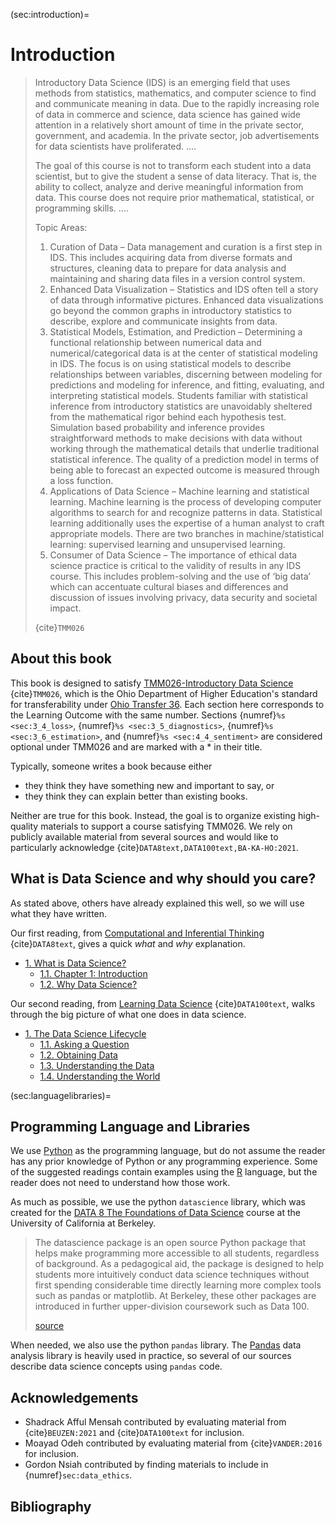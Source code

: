 (sec:introduction)=
# Introduction

> Introductory Data Science (IDS) is an emerging field that uses methods from statistics, mathematics, and computer science to find and communicate meaning in data. Due to the rapidly increasing role of data in commerce and science, data science has gained wide attention in a relatively short amount of time in the private sector, government, and academia. In the private sector, job advertisements for data scientists have proliferated. 
> ....
>
> The goal of this course is not to transform each student into a data scientist, but to give the student a sense of data literacy. That is, the ability to collect, analyze and derive meaningful information from data. This course does not require prior mathematical, statistical, or programming skills. 
>....
>
> Topic Areas:
> 1. Curation of Data – Data management and curation is a first step in IDS. This includes acquiring data from diverse formats and structures, cleaning data to prepare for data analysis and maintaining and sharing data files in a version control system.
> 2. Enhanced Data Visualization – Statistics and IDS often tell a story of data through informative pictures. Enhanced data visualizations go beyond the common graphs in introductory statistics to describe, explore and communicate insights from data.
> 3. Statistical Models, Estimation, and Prediction – Determining a functional relationship between numerical data and numerical/categorical data is at the center of statistical modeling in IDS. The focus is on using statistical models to describe relationships between variables, discerning between modeling for predictions and modeling for inference, and fitting, evaluating, and interpreting statistical models. Students familiar with statistical inference from introductory statistics are unavoidably sheltered from the mathematical rigor behind each hypothesis test. Simulation based probability and inference provides straightforward methods to make decisions with data without working through the mathematical details that underlie traditional statistical inference. The quality of a prediction model in terms of being able to forecast an expected outcome is measured through a loss function.
> 4. Applications of Data Science – Machine learning and statistical learning. Machine learning is the process of developing computer algorithms to search for and recognize patterns in data. Statistical learning additionally uses the expertise of a human analyst to craft appropriate models. There are two branches in machine/statistical learning: supervised learning and unsupervised learning.
> 5. Consumer of Data Science – The importance of ethical data science practice is critical to the validity of results in any IDS course. This includes problem-solving and the use of ‘big data’ which can accentuate cultural biases and differences and discussion of issues involving privacy, data security and societal impact.
>
> {cite}`TMM026`

## About this book

This book is designed to satisfy [TMM026-Introductory Data Science](https://www.ohiohighered.org/sites/default/files/uploads/transfer/policy/Introductory%20to%20Data%20Science%20Learning%20Outcomes%20%2812.3.21%29.pdf) {cite}`TMM026`, which is the Ohio Department of Higher Education's standard for transferability under [Ohio Transfer 36](https://www.ohiohighered.org/Ohio-Transfer-36).
Each section here corresponds to the Learning Outcome with the same number.
Sections {numref}`%s <sec:3_4_loss>`, {numref}`%s <sec:3_5_diagnostics>`, {numref}`%s <sec:3_6_estimation>`, and {numref}`%s <sec:4_4_sentiment>` are considered optional under TMM026 and are marked with a * in their title. 

Typically, someone writes a book because either
* they think they have something new and important to say, or
* they think they can explain better than existing books.

Neither are true for this book. 
Instead, the goal is to organize existing high-quality materials to support a course satisfying TMM026.
We rely on publicly available material from several sources and
would like to particularly acknowledge {cite}`DATA8text,DATA100text,BA-KA-HO:2021`.

## What is Data Science and why should you care?

As stated above, others have already explained this well, so we will use what they have written.

Our first reading, from [Computational and Inferential Thinking](https://inferentialthinking.com/chapters/intro.html) {cite}`DATA8text`, gives a quick *what* and *why* explanation.
* [1. What is Data Science?](https://inferentialthinking.com/chapters/01/what-is-data-science.html)
  * [1.1. Chapter 1: Introduction](https://inferentialthinking.com/chapters/01/1/intro.html)
  * [1.2. Why Data Science?](https://inferentialthinking.com/chapters/01/2/why-data-science.html)

Our second reading, from [Learning Data Science](http://www.textbook.ds100.org/intro.html) {cite}`DATA100text`, walks through the big picture of what one does in data science.
* [1. The Data Science Lifecycle](http://www.textbook.ds100.org/ch/01/lifecycle_intro.html)
  * [1.1. Asking a Question](http://www.textbook.ds100.org/ch/01/lifecycle_question.html)
  * [1.2. Obtaining Data](http://www.textbook.ds100.org/ch/01/lifecycle_obtain.html)
  * [1.3. Understanding the Data](http://www.textbook.ds100.org/ch/01/lifecycle_data.html)
  * [1.4. Understanding the World](http://www.textbook.ds100.org/ch/01/lifecycle_world.html)
  
(sec:languagelibraries)=
## Programming Language and Libraries

We use [Python](https://www.python.org/) as the programming language, but do not assume the reader has any prior knowledge of Python or any programming experience.
Some of the suggested readings contain examples using the [R](https://www.r-project.org/) language, but the reader does not need to understand how those work.

As much as possible, we use the python `datascience` library, which was created for the [DATA 8 The Foundations of Data Science](http://data8.org/) course at the University of California at Berkeley. 
> The datascience package is an open source Python package that helps make programming more accessible to all students, regardless of background. As a pedagogical aid, the package is designed to help students more intuitively conduct data science techniques without first spending considerable time directly learning more complex tools such as pandas or matplotlib. At Berkeley, these other packages are introduced in further upper-division coursework such as Data 100.
> 
> [source](http://data8.org/zero-to-data-8/datascience.html)

When needed, we also use the python `pandas` library.
The [Pandas](https://pandas.pydata.org/) data analysis library is heavily used in practice, so several of our sources describe data science concepts using `pandas` code.


## Acknowledgements

* Shadrack Afful Mensah contributed by evaluating material from {cite}`BEUZEN:2021` and {cite}`DATA100text` for inclusion.
* Moayad Odeh contributed by evaluating material from {cite}`VANDER:2016` for inclusion.
* Gordon Nsiah contributed by finding materials to include in {numref}`sec:data_ethics`.

## Bibliography
```{bibliography}
```
